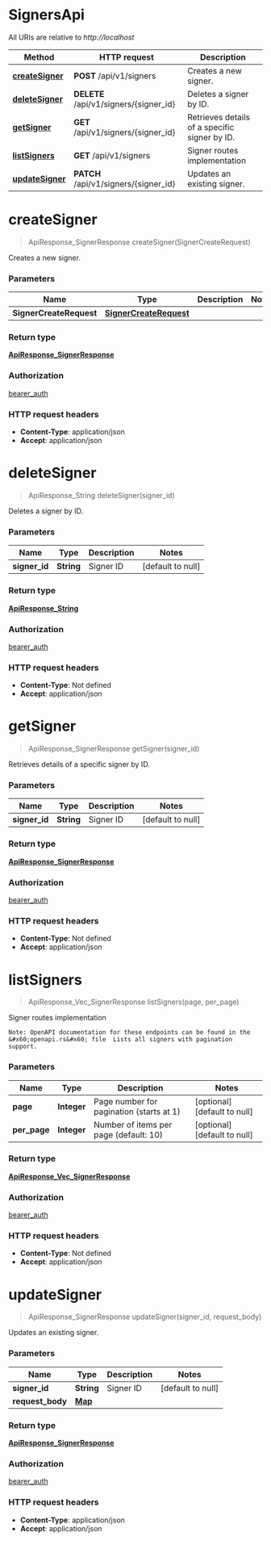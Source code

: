 # SignersApi

All URIs are relative to *http://localhost*

| Method | HTTP request | Description |
|------------- | ------------- | -------------|
| [**createSigner**](SignersApi.md#createSigner) | **POST** /api/v1/signers | Creates a new signer. |
| [**deleteSigner**](SignersApi.md#deleteSigner) | **DELETE** /api/v1/signers/{signer_id} | Deletes a signer by ID. |
| [**getSigner**](SignersApi.md#getSigner) | **GET** /api/v1/signers/{signer_id} | Retrieves details of a specific signer by ID. |
| [**listSigners**](SignersApi.md#listSigners) | **GET** /api/v1/signers | Signer routes implementation |
| [**updateSigner**](SignersApi.md#updateSigner) | **PATCH** /api/v1/signers/{signer_id} | Updates an existing signer. |


<a name="createSigner"></a>
# **createSigner**
> ApiResponse_SignerResponse createSigner(SignerCreateRequest)

Creates a new signer.

### Parameters

|Name | Type | Description  | Notes |
|------------- | ------------- | ------------- | -------------|
| **SignerCreateRequest** | [**SignerCreateRequest**](../Models/SignerCreateRequest.md)|  | |

### Return type

[**ApiResponse_SignerResponse**](../Models/ApiResponse_SignerResponse.md)

### Authorization

[bearer_auth](../README.md#bearer_auth)

### HTTP request headers

- **Content-Type**: application/json
- **Accept**: application/json

<a name="deleteSigner"></a>
# **deleteSigner**
> ApiResponse_String deleteSigner(signer\_id)

Deletes a signer by ID.

### Parameters

|Name | Type | Description  | Notes |
|------------- | ------------- | ------------- | -------------|
| **signer\_id** | **String**| Signer ID | [default to null] |

### Return type

[**ApiResponse_String**](../Models/ApiResponse_String.md)

### Authorization

[bearer_auth](../README.md#bearer_auth)

### HTTP request headers

- **Content-Type**: Not defined
- **Accept**: application/json

<a name="getSigner"></a>
# **getSigner**
> ApiResponse_SignerResponse getSigner(signer\_id)

Retrieves details of a specific signer by ID.

### Parameters

|Name | Type | Description  | Notes |
|------------- | ------------- | ------------- | -------------|
| **signer\_id** | **String**| Signer ID | [default to null] |

### Return type

[**ApiResponse_SignerResponse**](../Models/ApiResponse_SignerResponse.md)

### Authorization

[bearer_auth](../README.md#bearer_auth)

### HTTP request headers

- **Content-Type**: Not defined
- **Accept**: application/json

<a name="listSigners"></a>
# **listSigners**
> ApiResponse_Vec_SignerResponse listSigners(page, per\_page)

Signer routes implementation

    Note: OpenAPI documentation for these endpoints can be found in the &#x60;openapi.rs&#x60; file  Lists all signers with pagination support.

### Parameters

|Name | Type | Description  | Notes |
|------------- | ------------- | ------------- | -------------|
| **page** | **Integer**| Page number for pagination (starts at 1) | [optional] [default to null] |
| **per\_page** | **Integer**| Number of items per page (default: 10) | [optional] [default to null] |

### Return type

[**ApiResponse_Vec_SignerResponse**](../Models/ApiResponse_Vec_SignerResponse.md)

### Authorization

[bearer_auth](../README.md#bearer_auth)

### HTTP request headers

- **Content-Type**: Not defined
- **Accept**: application/json

<a name="updateSigner"></a>
# **updateSigner**
> ApiResponse_SignerResponse updateSigner(signer\_id, request\_body)

Updates an existing signer.

### Parameters

|Name | Type | Description  | Notes |
|------------- | ------------- | ------------- | -------------|
| **signer\_id** | **String**| Signer ID | [default to null] |
| **request\_body** | [**Map**](../Models/AnyType.md)|  | |

### Return type

[**ApiResponse_SignerResponse**](../Models/ApiResponse_SignerResponse.md)

### Authorization

[bearer_auth](../README.md#bearer_auth)

### HTTP request headers

- **Content-Type**: application/json
- **Accept**: application/json

